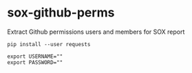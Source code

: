 # sox-github-perms
Extract Github permissions users and members for SOX report

    pip install --user requests

    export USERNAME=""
    export PASSWORD=""
